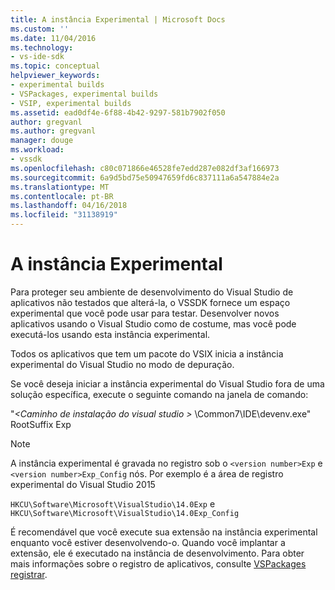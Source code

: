 ```yaml
---
title: A instância Experimental | Microsoft Docs
ms.custom: ''
ms.date: 11/04/2016
ms.technology:
- vs-ide-sdk
ms.topic: conceptual
helpviewer_keywords:
- experimental builds
- VSPackages, experimental builds
- VSIP, experimental builds
ms.assetid: ead0df4e-6f88-4b42-9297-581b7902f050
author: gregvanl
ms.author: gregvanl
manager: douge
ms.workload:
- vssdk
ms.openlocfilehash: c80c071866e46528fe7edd287e082df3af166973
ms.sourcegitcommit: 6a9d5bd75e50947659fd6c837111a6a547884e2a
ms.translationtype: MT
ms.contentlocale: pt-BR
ms.lasthandoff: 04/16/2018
ms.locfileid: "31138919"
---
```

# <a name="the-experimental-instance"></a>A instância Experimental
Para proteger seu ambiente de desenvolvimento do Visual Studio de aplicativos não testados que alterá-la, o VSSDK fornece um espaço experimental que você pode usar para testar. Desenvolver novos aplicativos usando o Visual Studio como de costume, mas você pode executá-los usando esta instância experimental.  
  
 Todos os aplicativos que tem um pacote do VSIX inicia a instância experimental do Visual Studio no modo de depuração.  
  
 Se você deseja iniciar a instância experimental do Visual Studio fora de uma solução específica, execute o seguinte comando na janela de comando:  
  
 "*\<Caminho de instalação do visual studio >* \Common7\IDE\devenv.exe" RootSuffix Exp  
  
> [!NOTE]
>  A instância experimental é gravada no registro sob o `<version number>Exp` e `<version number>Exp_Config` nós. Por exemplo é a área de registro experimental do Visual Studio 2015  
>   
>  `HKCU\Software\Microsoft\VisualStudio\14.0Exp` e `HKCU\Software\Microsoft\VisualStudio\14.0Exp_Config`  
  
 É recomendável que você execute sua extensão na instância experimental enquanto você estiver desenvolvendo-o. Quando você implantar a extensão, ele é executado na instância de desenvolvimento. Para obter mais informações sobre o registro de aplicativos, consulte [VSPackages registrar](../extensibility/internals/registering-vspackages.md).